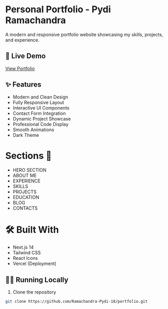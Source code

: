 # Personal Portfolio - Pydi Ramachandra

A modern and responsive portfolio website showcasing my skills, projects, and experience.

## 🚀 Live Demo


[View Portfolio](https://portofolio-ram.vercel.app/)

## ✨ Features

- Modern and Clean Design
- Fully Responsive Layout
- Interactive UI Components
- Contact Form Integration
- Dynamic Project Showcase
- Professional Code Display
- Smooth Animations
- Dark Theme

# Sections :bookmark:

- HERO SECTION
- ABOUT ME
- EXPERIENCE
- SKILLS
- PROJECTS
- EDUCATION
- BLOG
- CONTACTS

# 🛠️ Built With

- Next.js 14
- Tailwind CSS
- React Icons
- Vercel (Deployment)

## 🏃‍♂️ Running Locally

1. Clone the repository
```bash
git clone https://github.com/Ramachandra-Pydi-18/portfolio.git
```
